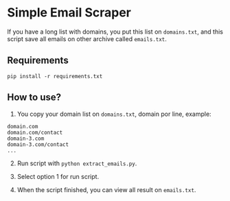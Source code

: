 # Simple Email Scraper

If you have a long list with domains, you put this list on `domains.txt`, and this script save all emails on other archive called `emails.txt`.

## Requirements

`pip install -r requirements.txt`

## How to use?

1. You copy your domain list on `domains.txt`, domain por line, example:

```
domain.com
domain.com/contact
domain-3.com
domain-3.com/contact
...
```

2. Run script with `python extract_emails.py`.

3. Select option 1 for run script.

4. When the script finished, you can view all result on `emails.txt`.
